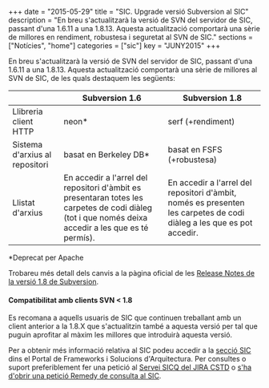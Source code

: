 +++
date        = "2015-05-29"
title       = "SIC. Upgrade versió Subversion al SIC"
description = "En breu s'actualitzarà la versió de SVN del servidor de SIC, passant d'una 1.6.11 a una 1.8.13. Aquesta actualització comportarà una sèrie de millores en rendiment, robustesa i seguretat al SVN de SIC."
sections    = ["Notícies", "home"]
categories  = ["sic"]
key 		= "JUNY2015"
+++

En breu s'actualitzarà la versió de SVN del servidor de SIC, passant d'una 1.6.11 a una 1.8.13. Aquesta actualització comportarà una sèrie de millores al SVN de SIC, de les quals destaquem les següents:

||Subversion 1.6|Subversion 1.8|
|----------------------|-----------|-------------|
|Llibreria client HTTP|neon* |serf (+rendiment)|
|Sistema d'arxius al repositori|basat en Berkeley DB* |basat en FSFS (+robustesa)|
|Llistat d'arxius|En accedir a l'arrel del repositori d'àmbit es presentaran totes les carpetes de codi diàleg (tot i que només deixa accedir a les que es té permís).| En accedir a l'arrel del repositori d'àmbit, només es presenten les carpetes de codi diàleg a les que es pot accedir.|
*Deprecat per Apache

Trobareu més detall dels canvis a la pàgina oficial de les [Release Notes de la versió 1.8 de Subversion](https://subversion.apache.org/docs/release-notes/1.8.html).

#### Compatibilitat amb clients SVN < 1.8
Es recomana a aquells usuaris de SIC que continuen treballant amb un client anterior a la 1.8.X que s'actualitzin també a aquesta versió per tal que puguin aprofitar al màxim les millores que introduirà aquesta versió.

Per a obtenir més informació relativa al SIC podeu accedir a la [secció SIC](http://canigo.ctti.gencat.cat/sic/) dins el Portal de Frameworks i Solucions d'Arquitectura. Per consultes o suport preferiblement fer una petició al [Servei SICQ del JIRA CSTD](https://cstd.ctti.gencat.cat/jiracstd/browse/SICQ) o [s'ha d'obrir una petició Remedy de consulta al SIC](http://canigo.ctti.gencat.cat/howtos/2018-01-howto-obrir-peticions-SIC-a-autoservei-Remedy/#consulta).